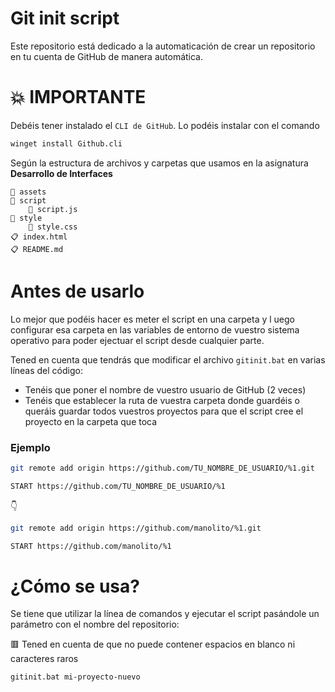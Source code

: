 # Git init script

Este repositorio está dedicado a la automaticación de crear un repositorio en tu cuenta de GitHub de manera automática.

# 💥 IMPORTANTE

Debéis tener instalado el `CLI de GitHub`. Lo podéis instalar con el comando

```bash
winget install Github.cli
```

Según la estructura de archivos y carpetas que usamos en la asignatura **Desarrollo de Interfaces**

    📂 assets
    📂 script
        🔰 script.js
    📂 style
        🔹 style.css
    📋 index.html
    📋 README.md

# Antes de usarlo

Lo mejor que podéis hacer es meter el script en una carpeta y l uego configurar esa carpeta en las variables de entorno de vuestro sistema operativo para poder ejectuar el script desde cualquier parte.

Tened en cuenta que tendrás que modificar el archivo `gitinit.bat` en varias líneas del código:

- Tenéis que poner el nombre de vuestro usuario de GitHub (2 veces)
- Tenéis que establecer la ruta de vuestra carpeta donde guardéis o queráis guardar todos vuestros proyectos para que el script cree el proyecto en la carpeta que toca

### Ejemplo

```bash
git remote add origin https://github.com/TU_NOMBRE_DE_USUARIO/%1.git

START https://github.com/TU_NOMBRE_DE_USUARIO/%1
```

👇

```bash
git remote add origin https://github.com/manolito/%1.git

START https://github.com/manolito/%1
```

# ¿Cómo se usa?

Se tiene que utilizar la línea de comandos y ejecutar el script pasándole un parámetro con el nombre del repositorio:

🟥 Tened en cuenta de que no puede contener espacios en blanco ni caracteres raros

    gitinit.bat mi-proyecto-nuevo